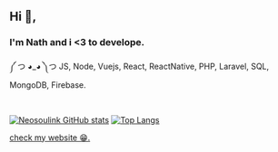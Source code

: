 ## Hi 👋,
### I'm Nath and i <3 to develope.

༼ つ ◕_◕ ༽つ JS, Node, Vuejs, React, ReactNative, PHP, Laravel, SQL, MongoDB, Firebase.

<br>

[![Neosoulink GitHub stats](https://github-readme-stats.vercel.app/api?username=Neosoulink&show_icons=true&theme=gotham&bg_color=1E1E1E)](https://github.com/Neosoulink)
[![Top Langs](https://github-readme-stats.vercel.app/api/top-langs/?username=Neosoulink&layout=compact&show_icons=true&theme=gotham&bg_color=1E1E1E)](https://github.com/Neosoulink)

<a href='https://nsl-me.web.app' target="_blank">check my website 😁.</a>
<!--
**Neosoulink/Neosoulink** is a ✨ _special_ ✨ repository because its `README.md` (this file) appears on your GitHub profile.

Here are some ideas to get you started:

- 🔭 I’m currently working on ...
- 🌱 I’m currently learning ...
- 👯 I’m looking to collaborate on ...
- 🤔 I’m looking for help with ...
- 💬 Ask me about ...
- 📫 How to reach me: ...
- 😄 Pronouns: ...
- ⚡ Fun fact: ...
-->
